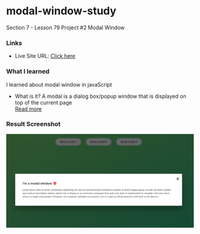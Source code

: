 # modal-window-study

Section 7 - Lesson 79 Project #2 Modal Window

### Links

- Live Site URL: [Click here](https://ciisiq.github.io/studying-guess-my-number-game/)

### What I learned

I learned about modal window in javaScript<br>

- What is it?
  A modal is a dialog box/popup window that is displayed on top of the current page<bR>
  [Read more](https://www.w3schools.com/howto/howto_css_modals.asp)

### Result Screenshot

![](./images/screenshot_modal.png)<br><br>
